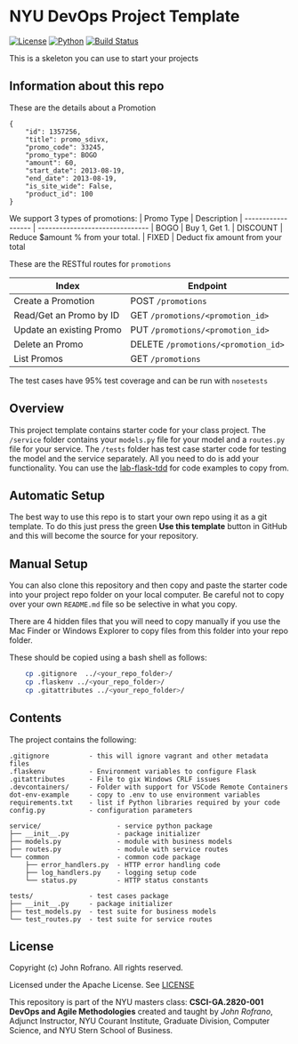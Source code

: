 # NYU DevOps Project Template

[![License](https://img.shields.io/badge/License-Apache_2.0-blue.svg)](https://opensource.org/licenses/Apache-2.0)
[![Python](https://img.shields.io/badge/Language-Python-blue.svg)](https://python.org/)
[![Build Status](https://github.com/CSCI-GA-2820-SP23-003/promotions/actions/workflows/tdd.yml/badge.svg)](https://github.com/CSCI-GA-2820-SP23-003/promotions/actions/workflows/tdd.yml)

This is a skeleton you can use to start your projects

## Information about this repo

These are the details about a Promotion
```
{
    "id": 1357256, 
    "title": promo_sdivx,
    "promo_code": 33245,
    "promo_type": BOGO
    "amount": 60,
    "start_date": 2013-08-19,
    "end_date": 2013-08-19,
    "is_site_wide": False,
    "product_id": 100
}
```
We support 3 types of promotions:
| Promo Type         | Description
| ------------------ | -------------------------------
| BOGO | Buy 1, Get 1.
| DISCOUNT   | Reduce $amount % from your total.
| FIXED | Deduct fix amount from your total

These are the RESTful routes for `promotions`

| Index              | Endpoint
| ------------------ | -------------------------------
| Create a Promotion | POST `/promotions` 
| Read/Get an Promo by ID   | GET `/promotions/<promotion_id>`
| Update an existing Promo | PUT `/promotions/<promotion_id>`
| Delete an Promo | DELETE `/promotions/<promotion_id>`
| List Promos     | GET `/promotions`

The test cases have 95% test coverage and can be run with `nosetests`

## Overview

This project template contains starter code for your class project. The `/service` folder contains your `models.py` file for your model and a `routes.py` file for your service. The `/tests` folder has test case starter code for testing the model and the service separately. All you need to do is add your functionality. You can use the [lab-flask-tdd](https://github.com/nyu-devops/lab-flask-tdd) for code examples to copy from.

## Automatic Setup

The best way to use this repo is to start your own repo using it as a git template. To do this just press the green **Use this template** button in GitHub and this will become the source for your repository.

## Manual Setup

You can also clone this repository and then copy and paste the starter code into your project repo folder on your local computer. Be careful not to copy over your own `README.md` file so be selective in what you copy.

There are 4 hidden files that you will need to copy manually if you use the Mac Finder or Windows Explorer to copy files from this folder into your repo folder.

These should be copied using a bash shell as follows:

```bash
    cp .gitignore  ../<your_repo_folder>/
    cp .flaskenv ../<your_repo_folder>/
    cp .gitattributes ../<your_repo_folder>/
```

## Contents

The project contains the following:

```text
.gitignore          - this will ignore vagrant and other metadata files
.flaskenv           - Environment variables to configure Flask
.gitattributes      - File to gix Windows CRLF issues
.devcontainers/     - Folder with support for VSCode Remote Containers
dot-env-example     - copy to .env to use environment variables
requirements.txt    - list if Python libraries required by your code
config.py           - configuration parameters

service/                   - service python package
├── __init__.py            - package initializer
├── models.py              - module with business models
├── routes.py              - module with service routes
└── common                 - common code package
    ├── error_handlers.py  - HTTP error handling code
    ├── log_handlers.py    - logging setup code
    └── status.py          - HTTP status constants

tests/              - test cases package
├── __init__.py     - package initializer
├── test_models.py  - test suite for business models
└── test_routes.py  - test suite for service routes
```

## License

Copyright (c) John Rofrano. All rights reserved.

Licensed under the Apache License. See [LICENSE](LICENSE)

This repository is part of the NYU masters class: **CSCI-GA.2820-001 DevOps and Agile Methodologies** created and taught by *John Rofrano*, Adjunct Instructor, NYU Courant Institute, Graduate Division, Computer Science, and NYU Stern School of Business.


